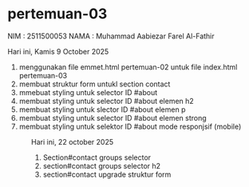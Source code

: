 # pertemuan-03

NIM : 2511500053
NAMA : Muhammad Aabiezar Farel Al-Fathir

Hari ini, Kamis 9 October 2025
<ol>
  <li>menggunakan file emmet.html pertemuan-02 untuk file index.html pertemuan-03</li>
  <li>membuat struktur form untukl section contact</li>
  <li>mmebuat styling untuk selector ID #about</li>
  <li>membuat styling untuk selector ID #about elemen h2</li>
  <li>membuat styling untuk slector ID #about elemen p</li>
  <li>membuat styling untuk selector ID #about elemen strong</li>
  <li>membuat styling untuk selektor ID #about mode responjsif (mobile)</li>
<ol>

Hari ini, 22 october 2025
<ol>
  <li>Section#contact groups selector</li>
  <li>section#contact groups selector h2</li>
  <li>section#contact upgrade struktur form</li>
<ol>